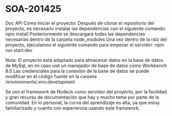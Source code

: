 # SOA-201425
Doc API
Cómo iniciar el proyecto:
  Después de clonar el repositorio del proyecto, es necesario instalar las dependencias con el siguiente comando: npm install
  Posteriormente se descargará todas las dependencias necesarias dentro de la carpeta node_modules
  Una vez dentro de la raíz del proyecto, ejecutamos el siguiente comando para empezar el servidor: npm run start:dev

  Nota: El proyecto está adaptado para almacenar datos en la base de datos de MySql, en mi caso usé un manejador de base de datos como Workbench 8.0
  Las credenciales para la conexión de la base de datos se puede modificar en el código fuente en la carpeta /environments/.env.development

  Se usó el framework de NodeJs como servidor del proyecto, por la facilidad y gran recurso de documentación que hay y mucho tema por parte de la comunidad. En lo personal, la curva del aprendizaje es alta, ya que estoy familiarizado y cuento con experiencia usando este framework.
